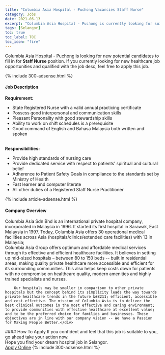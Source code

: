 ```yaml
---
title: "Columbia Asia Hospital - Puchong Vacancies Staff Nurse" 
category: Jobs 
date: 2021-06-13 
excerpt: "Columbia Asia Hospital - Puchong is currently looking for suitable person to fill in the Staff Nurse which positioned at Selangor" 
tags: [Selangor] 
toc: true 
toc_label: TOC 
toc_icon: "fire" 
--- 
```


<p>Columbia Asia Hospital - Puchong is looking for new potential candidates to fill in for <b>Staff Nurse</b> position. If you currently looking for new healthcare job opportunities and qualified with the job desc, feel free to apply this job.
</p>{% include 300-adsense.html %} 
<div><div><h4>Job Description</h4></div><div><div><span><div><div><b>Requirement:</b></div><ul><li>State Registered Nurse with a valid annual practicing certificate</li><li>Possess good interpersonal and communication skills</li><li>Pleasant Personality with good stewardship skills</li><li>Ability to work on shift schedules is a prerequisite</li><li>Good command of English and Bahasa Malaysia both written and spoken</li></ul><div><br><b>Responsibilities:</b></div><ul><li>Provide high standards of nursing care</li><li>Provide dedicated service with respect to patients&#8217; spiritual and cultural belief</li><li>Adherence to Patient Safety Goals in compliance to the standards set by Ministry of Health</li><li>Fast learner and computer literate</li><li>All other duties of a Registered Staff Nurse Practitioner</li></ul></div></span></div></div></div> 
{% include article-adsense.html %} 
<div><div><h4>Company Overview</h4></div><div><div><span><div><div>
<div>
<div>
			Columbia Asia Sdn Bhd is an international private hospital company, incorporated in Malaysia in 1996. It started its first hospital in Sarawak, East Malaysia in 1997. Today, Columbia Asia offers 30 operational medical facilities across Asia (hospitals/clinics/extended care facilities) with 13 in Malaysia;</div>
<div>
			Columbia Asia Group offers optimum and affordable medical services through its effective and efficient healthcare facilities. It believes in setting up mid-sized hospitals &#8211; between 80 to 150 beds -- built in residential areas, making quality private healthcare more accessible and efficient for its surrounding communities. This also helps keep costs down for patients with no compromise on healthcare quality, modern amenities and highly trained specialists and nurses.</div>
		
		Our hospitals may be smaller in comparison to other private hospitals but the concept behind its simplicity leads the way towards private healthcare trends in the future &#8211; efficient, accessible and cost-effective. The mission of Columbia Asia is to deliver the best clinical outcomes in the most effective and caring environment; to provide communities with effective healthcare at excellent value; and to be the preferred choice for families and businesses. These objectives are in line with our company vision -- We have a Passion for Making People Better.</div>
</div></div></span></div></div></div> 
#### How To Apply 
If you confident and feel that this job is suitable to you, go ahead take your action now. <br/> 
Hope you find your dream hospital job in Selangor. <br/> 
<a href="https://www.jobstreet.com.my/en/job/staff-nurse-4581217?jobId=jobstreet-my-job-4581217" class="btn btn--warning" target="_blank" rel="nofollow noopenner">Apply Online</a> 
{% include 300-adsense.html %} 
